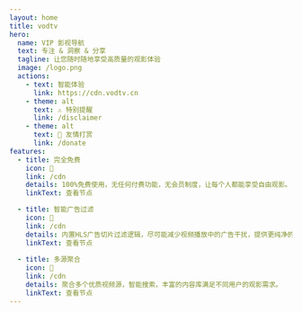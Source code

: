```yaml
---
layout: home
title: vodtv
hero:
  name: VIP 影视导航
  text: 专注 & 洞察 & 分享
  tagline: 让您随时随地享受高质量的观影体验
  image: /logo.png
  actions:
    - text: 智能体验
      link: https://cdn.vodtv.cn 
    - theme: alt
      text: ⚠️ 特别提醒
      link: /disclaimer 
    - theme: alt
      text: 🥇 友情打赏
      link: /donate        
features:
  - title: 完全免费
    icon: 🛑
    link: /cdn 
    details: 100%免费使用，无任何付费功能，无会员制度，让每个人都能享受自由观影。
    linkText: 查看节点

  - title: 智能广告过滤
    icon: 🚀
    link: /cdn 
    details: 内置HLS广告切片过滤逻辑，尽可能减少视频播放中的广告干扰，提供更纯净的观影体验。。
    linkText: 查看节点  
    
  - title: 多源聚合
    icon: 🎯
    link: /cdn 
    details: 聚合多个优质视频源，智能搜索，丰富的内容库满足不同用户的观影需求。
    linkText: 查看节点      
---
```


<confetti />

